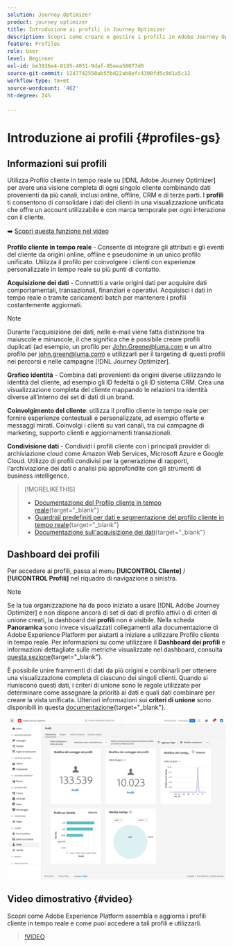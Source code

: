 ```yaml
---
solution: Journey Optimizer
product: journey optimizer
title: Introduzione ai profili in Journey Optimizer
description: Scopri come creare e gestire i profili in Adobe Journey Optimizer
feature: Profiles
role: User
level: Beginner
exl-id: be3936e4-8185-4031-9daf-95eea58077d0
source-git-commit: 1247742550ab5fbd22ab8efc4300fd5c0d1a5c12
workflow-type: tm+mt
source-wordcount: '462'
ht-degree: 24%

---
```


# Introduzione ai profili {#profiles-gs}

## Informazioni sui profili

Utilizza Profilo cliente in tempo reale su [!DNL Adobe Journey Optimizer] per avere una visione completa di ogni singolo cliente combinando dati provenienti da più canali, inclusi online, offline, CRM e di terze parti. I **profili** ti consentono di consolidare i dati dei clienti in una visualizzazione unificata che offre un account utilizzabile e con marca temporale per ogni interazione con il cliente.

➡️ [Scopri questa funzione nel video](#video)

**Profilo cliente in tempo reale&#x200B;** - Consente di integrare gli attributi e gli eventi del cliente da origini online, offline e pseudonime in un unico profilo unificato. &#x200B;Utilizza il profilo per coinvolgere i clienti con esperienze personalizzate in tempo reale su più punti di contatto. &#x200B;

**Acquisizione dei dati** - Connettiti a varie origini dati per acquisire dati comportamentali, transazionali, finanziari e operativi. Acquisisci i dati in tempo reale o tramite caricamenti batch per mantenere i profili costantemente aggiornati.

>[!NOTE]
>
>Durante l&#39;acquisizione dei dati, nelle e-mail viene fatta distinzione tra maiuscole e minuscole, il che significa che è possibile creare profili duplicati (ad esempio, un profilo per John.Greene@luma.com e un altro profilo per john.green@luma.com) e utilizzarli per il targeting di questi profili nei percorsi e nelle campagne [!DNL Journey Optimizer].

**Grafico identità** - Combina dati provenienti da origini diverse utilizzando le identità del cliente, ad esempio gli ID fedeltà o gli ID sistema CRM. &#x200B;Crea una visualizzazione completa del cliente mappando le relazioni tra identità diverse all’interno dei set di dati di un brand. &#x200B;

**Coinvolgimento del cliente**: utilizza il profilo cliente in tempo reale per fornire esperienze contestuali e personalizzate, ad esempio offerte e messaggi mirati. &#x200B;Coinvolgi i clienti su vari canali, tra cui campagne di marketing, supporto clienti e aggiornamenti transazionali. &#x200B;

**Condivisione dati** - Condividi i profili cliente con i principali provider di archiviazione cloud come Amazon Web Services, Microsoft Azure e Google Cloud. Utilizzo di profili condivisi per la generazione di rapporti, l&#39;archiviazione dei dati o analisi più approfondite con gli strumenti di business intelligence.

>[!MORELIKETHIS]
>
>* [Documentazione del Profilo cliente in tempo reale](https://experienceleague.adobe.com/docs/experience-platform/query/home.html?lang=it){target="_blank"}
>* [Guardrail predefiniti per dati e segmentazione del profilo cliente in tempo reale](https://experienceleague.adobe.com/it/docs/experience-platform/profile/guardrails){target="_blank"}
>* &#x200B;[Documentazione sull&#39;acquisizione dei dati](https://experienceleague.adobe.com/en/docs/experience-platform/ingestion/home){target="_blank"}

## Dashboard dei profili

Per accedere ai profili, passa al menu **[!UICONTROL Cliente]** / **[!UICONTROL Profili]** nel riquadro di navigazione a sinistra.

>[!NOTE]
>
>Se la tua organizzazione ha da poco iniziato a usare [!DNL Adobe Journey Optimizer] e non dispone ancora di set di dati di profilo attivi o di criteri di unione creati, la dashboard dei **profili** non è visibile. Nella scheda **Panoramica** sono invece visualizzati collegamenti alla documentazione di Adobe Experience Platform per aiutarti a iniziare a utilizzare Profilo cliente in tempo reale. Per informazioni su come utilizzare il **Dashboard dei profili** e informazioni dettagliate sulle metriche visualizzate nel dashboard, consulta [questa sezione](https://experienceleague.adobe.com/docs/experience-platform/profile/ui/user-guide.html?lang=it){target="_blank"}.

È possibile unire frammenti di dati da più origini e combinarli per ottenere una visualizzazione completa di ciascuno dei singoli clienti. Quando si riuniscono questi dati, i criteri di unione sono le regole utilizzate per determinare come assegnare la priorità ai dati e quali dati combinare per creare la vista unificata. Ulteriori informazioni sui **criteri di unione** sono disponibili in questa [documentazione](https://experienceleague.adobe.com/docs/experience-platform/profile/merge-policies/ui-guide.html?lang=it){target="_blank"}.

![](assets/profiles-home.png)

## Video dimostrativo {#video}

Scopri come Adobe Experience Platform assembla e aggiorna i profili cliente in tempo reale e come puoi accedere a tali profili e utilizzarli.

>[!VIDEO](https://video.tv.adobe.com/v/27251?quality=12)
